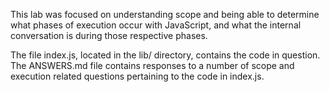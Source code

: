 This lab was focused on understanding scope and being able to determine what phases of execution occur with JavaScript, and what the internal conversation is during those respective phases. 

The file index.js, located in the lib/ directory, contains the code in question. The ANSWERS.md file contains responses to a number of scope and execution related questions pertaining to the code in index.js.